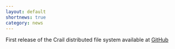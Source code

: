 ```yaml
---
layout: default
shortnews: true
category: news
---
```

First release of the Crail distributed file system available at [GitHub](<http://github.com/zrlio/crail>)
